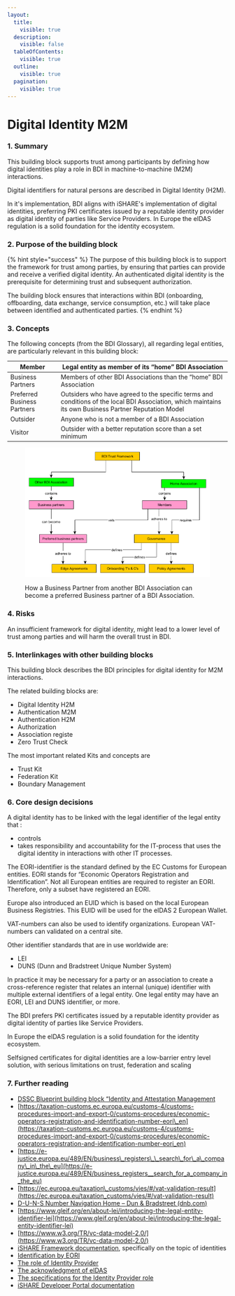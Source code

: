 ```yaml
---
layout:
  title:
    visible: true
  description:
    visible: false
  tableOfContents:
    visible: true
  outline:
    visible: true
  pagination:
    visible: true
---
```


# Digital Identity M2M

### 1. Summary

This building block supports trust among participants by defining how digital identities play a role in BDI in machine-to-machine (M2M) interactions.

Digital identifiers for natural persons are described in Digital Identity (H2M).

In it's implementation, BDI aligns with iSHARE's implementation of digital identities, preferring PKI certificates issued by a reputable identity provider as digital identity of parties like Service Providers. In Europe the eIDAS regulation is a solid foundation for the identity ecosystem.

### 2. Purpose of the building block

{% hint style="success" %}
The purpose of this building block is to support the framework for trust among parties, by ensuring that parties can provide and receive a verified digital identity.  An authenticated digital identity is the prerequisite for determining trust and subsequent authorization.

The building block ensures that interactions within BDI (onboarding, offboarding, data exchange, service consumption, etc.) will take place between identified and authenticated  parties.
{% endhint %}

### 3. Concepts

The following concepts (from the BDI Glossary), all regarding legal entities, are particularly relevant in this building block:



| Member                      | Legal entity as member of its “home”  BDI Association                                                                                                   |
| --------------------------- | ------------------------------------------------------------------------------------------------------------------------------------------------------- |
| Business Partners           | Members of other BDI Associations than the “home” BDI Association                                                                                       |
| Preferred Business Partners | Outsiders  who have agreed to the specific terms and conditions of the local BDI Association, which maintains its own Business Partner Reputation Model |
| Outsider                    | Anyone who is not a member of a BDI Association                                                                                                         |
| Visitor                     | Outsider with a better reputation score than a set minimum                                                                                              |

<figure><img src="../../../.gitbook/assets/)ther association.png" alt=""><figcaption><p>How a Business Partner from another BDI Association can become a preferred Business partner of a BDI Association.</p></figcaption></figure>

### 4. Risks

An insufficient framework for digital identity, might lead to a lower level of trust among parties and will harm the overall trust in BDI.

### 5. Interlinkages with other building blocks

This building block describes the BDI principles for digital identity for M2M interactions.

The related building blocks are:

* Digital Identity H2M
* Authentication M2M
* Authentication H2M
* Authorization
* Association registe
* Zero Trust Check

The most important related Kits and concepts are

* Trust Kit
* Federation Kit
* Boundary Management

### 6. Core design decisions

A digital identity has to be linked with the legal identifier of the legal entity that :

* controls
* takes responsibility and accountability for the IT-process that uses the digital identity in interactions with other IT processes.

The EORI-identifier is the standard defined by the EC Customs for European entities. EORI stands for “Economic Operators Registration and Identification”. Not all European entities are required to register an EORI. Therefore, only a subset have registered an EORI.&#x20;

Europe also introduced an EUID which is based on the local European Business Registries. This EUID will be used for the eIDAS 2 European Wallet.&#x20;

VAT-numbers can also be used to identify organizations. European VAT-numbers can validated on a central site.&#x20;

Other identifier standards that are in use worldwide are:

* LEI
* DUNS (Dunn and Bradstreet Unique Number System)

In practice it may be necessary for a party or an association to create a cross-reference register that relates an internal (unique) identifier with multiple external identifiers of a legal entity. One legal entity may have an EORI, LEI and DUNS identifier, or more.

The BDI prefers PKI certificates issued by a reputable identity provider as digital identity of parties like Service Providers.

In Europe the eIDAS regulation is a solid foundation for the identity ecosystem.

Selfsigned certificates for digital identities are a low-barrier entry level solution, with serious limitations on trust, federation and scaling

### 7. Further reading

* ​[DSSC Blueprint building block “Identity and Attestation Management](https://dssc.eu/space/BVE/357075352/Identity+and+Attestation+Management)
* [https://taxation-customs.ec.europa.eu/customs-4/customs-procedures-import-and-export-0/customs-procedures/economic-operators-registration-and-identification-number-eori\_en](https://taxation-customs.ec.europa.eu/customs-4/customs-procedures-import-and-export-0/customs-procedures/economic-operators-registration-and-identification-number-eori_en)
* ​[https://e-justice.europa.eu/489/EN/business\_registers\_\_search\_for\_a\_company\_in\_the\_eu](https://e-justice.europa.eu/489/EN/business_registers__search_for_a_company_in_the_eu)
* [https://ec.europa.eu/taxation\_customs/vies/#/vat-validation-result](https://ec.europa.eu/taxation_customs/vies/#/vat-validation-result)
* [D-U-N-S Number Navigation Home – Dun & Bradstreet (dnb.com)](https://www.dnb.com/duns.html)
* [https://www.gleif.org/en/about-lei/introducing-the-legal-entity-identifier-lei](https://www.gleif.org/en/about-lei/introducing-the-legal-entity-identifier-lei)
* ​[https://www.w3.org/TR/vc-data-model-2.0/](https://www.w3.org/TR/vc-data-model-2.0/)​
* ​[iSHARE Framework documentation](https://framework.ishare.eu/), specifically on the topic of identities
* [Identification by EORI](https://framework.ishare.eu/is/identification-by-eori)​
* ​[The role of Identity Provider](https://framework.ishare.eu/is/functional-requirements-per-role#Functionalrequirementsperrole-IdentityProvider)​
* ​[The acknowledgment of eIDAS](https://framework.ishare.eu/is/regulation-on-electronic-identification-and-trust-)
* [The specifications for the Identity Provider role](https://dev.ishare.eu/identity-provider/authorize.html)​
* ​[iSHARE Developer Portal documentation](https://dev.ishare.eu/)​
